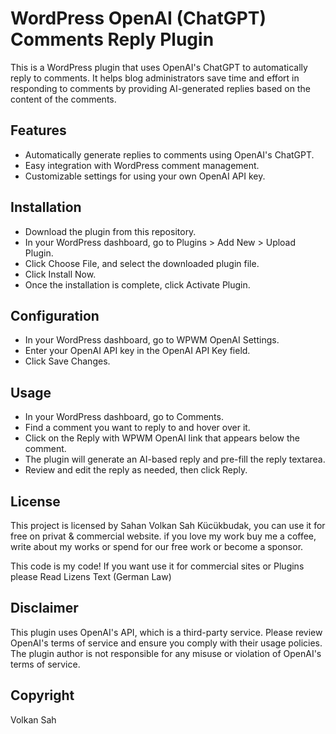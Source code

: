 # WordPress OpenAI (ChatGPT) Comments Reply Plugin
This is a WordPress plugin that uses OpenAI's ChatGPT to automatically reply to comments. It helps blog administrators save time and effort in responding to comments by providing AI-generated replies based on the content of the comments.

## Features
- Automatically generate replies to comments using OpenAI's ChatGPT.
- Easy integration with WordPress comment management.
- Customizable settings for using your own OpenAI API key.
## Installation
- Download the plugin from this repository.
- In your WordPress dashboard, go to Plugins > Add New > Upload Plugin.
- Click Choose File, and select the downloaded plugin file.
- Click Install Now.
- Once the installation is complete, click Activate Plugin.
## Configuration
- In your WordPress dashboard, go to WPWM OpenAI Settings.
- Enter your OpenAI API key in the OpenAI API Key field.
- Click Save Changes.
## Usage
- In your WordPress dashboard, go to Comments.
- Find a comment you want to reply to and hover over it.
- Click on the Reply with WPWM OpenAI link that appears below the comment.
- The plugin will generate an AI-based reply and pre-fill the reply textarea.
- Review and edit the reply as needed, then click Reply.
## License
This project is licensed by Sahan Volkan Sah Kücükbudak, you can use it for free on privat & commercial website. if you love my work buy me a coffee, write about my works or spend for our free work or become a sponsor.

This code is my code! If you want use it for commercial sites or Plugins please Read Lizens Text (German Law)

## Disclaimer
This plugin uses OpenAI's API, which is a third-party service. Please review OpenAI's terms of service and ensure you comply with their usage policies. The plugin author is not responsible for any misuse or violation of OpenAI's terms of service.

## Copyright
Volkan Sah
